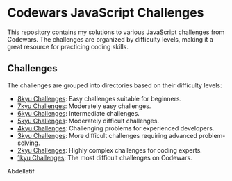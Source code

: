 # Codewars JavaScript Challenges

This repository contains my solutions to various JavaScript challenges from Codewars. The challenges are organized by difficulty levels, making it a great resource for practicing coding skills.

## Challenges

The challenges are grouped into directories based on their difficulty levels:

- [8kyu Challenges](/8kyu): Easy challenges suitable for beginners.
- [7kyu Challenges](/7kyu): Moderately easy challenges.
- [6kyu Challenges](/6kyu): Intermediate challenges.
- [5kyu Challenges](/5kyu): Moderately difficult challenges.
- [4kyu Challenges](/4kyu): Challenging problems for experienced developers.
- [3kyu Challenges](/3kyu): More difficult challenges requiring advanced problem-solving.
- [2kyu Challenges](/2kyu): Highly complex challenges for coding experts.
- [1kyu Challenges](/1kyu): The most difficult challenges on Codewars.


Abdellatif
